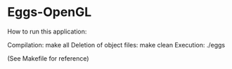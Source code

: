 # Eggs-OpenGL

How to run this application:

Compilation: make all
Deletion of object files: make clean
Execution: ./eggs

(See Makefile for reference)
